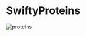 # SwiftyProteins

![proteins](https://user-images.githubusercontent.com/35840649/63536012-691fee80-c51b-11e9-8bf3-e5a272322b78.gif)
